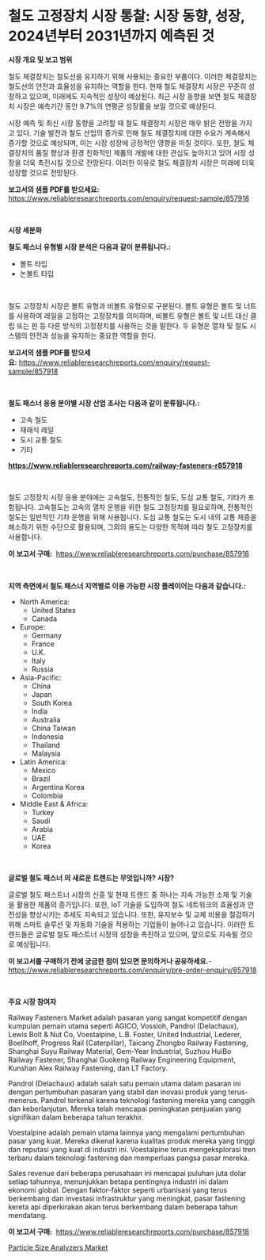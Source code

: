 <p><h1>철도 고정장치 시장 통찰: 시장 동향, 성장, 2024년부터 2031년까지 예측된 것</h1></p><p><strong>시장 개요 및 보고 범위</strong></p>
<p><p>철도 체결장치는 철도선을 유지하기 위해 사용되는 중요한 부품이다. 이러한 체결장치는 철도선의 안전과 효율성을 유지하는 역할을 한다. 현재 철도 체결장치 시장은 꾸준히 성장하고 있으며, 미래에도 지속적인 성장이 예상된다. 최근 시장 동향을 보면 철도 체결장치 시장은 예측기간 동안 9.7%의 연평균 성장률을 보일 것으로 예상된다.</p><p>시장 예측 및 최신 시장 동향을 고려할 때 철도 체결장치 시장은 매우 밝은 전망을 가지고 있다. 기술 발전과 철도 산업의 증가로 인해 철도 체결장치에 대한 수요가 계속해서 증가할 것으로 예상되며, 이는 시장 성장에 긍정적인 영향을 미칠 것이다. 또한, 철도 체결장치의 품질 향상과 환경 친화적인 제품의 개발에 대한 관심도 높아지고 있어 시장 성장을 더욱 촉진시킬 것으로 전망된다. 이러한 이유로 철도 체결장치 시장은 미래에 더욱 성장할 것으로 전망된다.</p></p>
<p><strong>보고서의 샘플 PDF를 받으세요:</strong> <a href="https://www.reliableresearchreports.com/enquiry/request-sample/857918">https://www.reliableresearchreports.com/enquiry/request-sample/857918</a></p>
<p>&nbsp;</p>
<p><strong>시장 세분화</strong></p>
<p><strong>철도 패스너 유형별 시장 분석은 다음과 같이 분류됩니다.:</strong></p>
<p><ul><li>볼트 타입</li><li>논볼트 타입</li></ul></p>
<p>&nbsp;</p>
<p><p>철도 고정장치 시장은 볼트 유형과 비볼트 유형으로 구분된다. 볼트 유형은 볼트 및 너트를 사용하여 레일을 고정하는 고정장치를 의미하며, 비볼트 유형은 볼트 및 너트 대신 클립 또는 핀 등 다른 방식의 고정장치를 사용하는 것을 말한다. 두 유형은 열차 및 철도 시스템의 안전과 성능을 유지하는 중요한 역할을 한다.</p></p>
<p><strong>보고서의 샘플 PDF를 받으세요:</strong>&nbsp;<a href="https://www.reliableresearchreports.com/enquiry/request-sample/857918">https://www.reliableresearchreports.com/enquiry/request-sample/857918</a></p>
<p>&nbsp;</p>
<p><strong> 철도 패스너 응용 분야별 시장 산업 조사는 다음과 같이 분류됩니다.:</strong></p>
<p><ul><li>고속 철도</li><li>재래식 레일</li><li>도시 교통 철도</li><li>기타</li></ul></p>
<p><strong><a href="https://www.reliableresearchreports.com/railway-fasteners-r857918">https://www.reliableresearchreports.com/railway-fasteners-r857918</a></strong></p>
<p>&nbsp;</p>
<p><p>철도 고정장치 시장 응용 분야에는 고속철도, 전통적인 철도, 도심 교통 철도, 기타가 포함됩니다. 고속철도는 고속의 열차 운행을 위한 철도 고정장치를 필요로하며, 전통적인 철도는 일반적인 기차 운행을 위해 사용됩니다. 도심 교통 철도는 도시 내의 교통 체증을 해소하기 위한 수단으로 활용되며, 그외의 용도는 다양한 목적에 따라 철도 고정장치를 사용합니다.</p></p>
<p><strong>이 보고서 구매:</strong>&nbsp; <a href="https://www.reliableresearchreports.com/purchase/857918">https://www.reliableresearchreports.com/purchase/857918</a></p>
<p>&nbsp;</p>
<p><strong>지역 측면에서 철도 패스너 지역별로 이용 가능한 시장 플레이어는 다음과 같습니다.:</strong></p>
<p><ul>
    <li>
        North America:
        <ul>
            <li>United States</li>
            <li>Canada</li>
        </ul>
    </li>
    <li>
        Europe:
        <ul>
            <li>Germany</li>
            <li>France</li>
            <li>U.K.</li>
            <li>Italy</li>
            <li>Russia</li>
        </ul>
    </li>
    <li>
        Asia-Pacific:
        <ul>
            <li>China</li>
            <li>Japan</li>
            <li>South Korea</li>
            <li>India</li>
            <li>Australia</li>
            <li>China Taiwan</li>
            <li>Indonesia</li>
            <li>Thailand</li>
            <li>Malaysia</li>
        </ul>
    </li>
    <li>
        Latin America:
        <ul>
            <li>Mexico</li>
            <li>Brazil</li>
            <li>Argentina Korea</li>
            <li>Colombia</li>
        </ul>
    </li>
    <li>
        Middle East & Africa:
        <ul>
            <li>Turkey</li>
            <li>Saudi</li>
            <li>Arabia</li>
            <li>UAE</li>
            <li>Korea</li>
        </ul>
    </li>
    </ul></p>
<p>&nbsp;</p>
<p><strong>글로벌 철도 패스너 의 새로운 트렌드는 무엇입니까? 시장?</strong></p>
<p><p>글로벌 철도 패스트너 시장의 신흥 및 현재 트렌드 중 하나는 지속 가능한 소재 및 기술을 활용한 제품의 증가입니다. 또한, IoT 기술을 도입하여 철도 네트워크의 효율성과 안전성을 향상시키는 추세도 지속되고 있습니다. 또한, 유지보수 및 교체 비용을 절감하기 위해 스마트 솔루션 및 자동화 기술을 적용하는 기업들이 늘어나고 있습니다. 이러한 트렌드들은 글로벌 철도 패스트너 시장의 성장을 촉진하고 있으며, 앞으로도 지속될 것으로 예상됩니다.</p></p>
<p><strong>이 보고서를 구매하기 전에 궁금한 점이 있으면 문의하거나 공유하세요.</strong>- <a href="https://www.reliableresearchreports.com/enquiry/pre-order-enquiry/857918">https://www.reliableresearchreports.com/enquiry/pre-order-enquiry/857918</a></p>
<p>&nbsp;</p>
<p><strong>주요 시장 참여자</strong></p>
<p><p>Railway Fasteners Market adalah pasaran yang sangat kompetitif dengan kumpulan pemain utama seperti AGICO, Vossloh, Pandrol (Delachaux), Lewis Bolt & Nut Co, Voestalpine, L.B. Foster, United Industrial, Lederer, Boellhoff, Progress Rail (Caterpillar), Taicang Zhongbo Railway Fastening, Shanghai Suyu Railway Material, Gem-Year Industrial, Suzhou HuiBo Railway Fastener, Shanghai Guokeng Railway Engineering Equipment, Kunshan Alex Railway Fastening, dan LT Factory.</p><p>Pandrol (Delachaux) adalah salah satu pemain utama dalam pasaran ini dengan pertumbuhan pasaran yang stabil dan inovasi produk yang terus-menerus. Pandrol terkenal karena teknologi fastening mereka yang canggih dan keberlanjutan. Mereka telah mencapai peningkatan penjualan yang signifikan dalam beberapa tahun terakhir.</p><p>Voestalpine adalah pemain utama lainnya yang mengalami pertumbuhan pasar yang kuat. Mereka dikenal karena kualitas produk mereka yang tinggi dan reputasi yang kuat di industri ini. Voestalpine terus mengeksplorasi tren terbaru dalam teknologi fastening dan memperluas pangsa pasar mereka.</p><p>Sales revenue dari beberapa perusahaan ini mencapai puluhan juta dolar setiap tahunnya, menunjukkan betapa pentingnya industri ini dalam ekonomi global. Dengan faktor-faktor seperti urbanisasi yang terus berkembang dan investasi infrastruktur yang meningkat, pasar fastening kereta api diperkirakan akan terus berkembang dalam beberapa tahun mendatang.</p></p>
<p><strong>이 보고서 구매:</strong>&nbsp;&nbsp;<a href="https://www.reliableresearchreports.com/purchase/857918">https://www.reliableresearchreports.com/purchase/857918</a></p>
<p><p><a href="https://github.com/BryceTownsendr/Market-Research-Report-List-4/blob/main/particle-size-analyzers-market.md">Particle Size Analyzers Market</a></p></p>